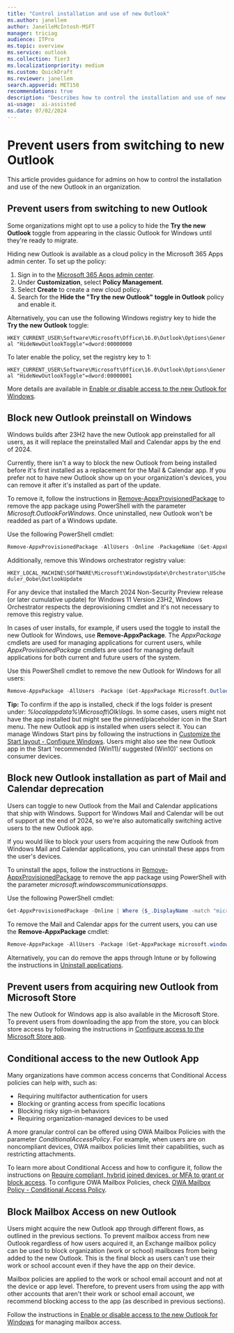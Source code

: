 ```yaml
---  
title: "Control installation and use of new Outlook"   
ms.author: janellem  
author: JanelleMcIntosh-MSFT
manager: triciag
audience: ITPro
ms.topic: overview
ms.service: outlook  
ms.collection: Tier3
ms.localizationpriority: medium 
ms.custom: QuickDraft  
ms.reviewer: janellem  
search.appverid: MET150 
recommendations: true
description: "Describes how to control the installation and use of new Outlook in an organization"
ai-usage:  ai-assisted  
ms.date: 07/02/2024 
---  
```


# Prevent users from switching to new Outlook

This article provides guidance for admins on how to control the installation and use of the new Outlook in an organization.

## Prevent users from switching to new Outlook

Some organizations might opt to use a policy to hide the **Try the new Outlook** toggle from appearing in the classic Outlook for Windows until they're ready to migrate.

Hiding new Outlook is available as a cloud policy in the Microsoft 365 Apps admin center. To set up the policy:

1. Sign in to the [Microsoft 365 Apps admin center](https://config.office.com).
2. Under **Customization**, select **Policy Management**.
3. Select **Create** to create a new cloud policy.
4. Search for the **Hide the "Try the new Outlook" toggle in Outlook** policy and enable it.

Alternatively, you can use the following Windows registry key to hide the **Try the new Outlook** toggle:

`HKEY_CURRENT_USER\Software\Microsoft\Office\16.0\Outlook\Options\General
"HideNewOutlookToggle"=dword:00000000`

To later enable the policy, set the registry key to 1:

`HKEY_CURRENT_USER\Software\Microsoft\Office\16.0\Outlook\Options\General
"HideNewOutlookToggle"=dword:00000001`

More details are available in [Enable or disable access to the new Outlook for Windows](/exchange/clients-and-mobile-in-exchange-online/outlook-on-the-web/enable-disable-employee-access-new-outlook#use-the-registry-to-enable-or-disable-the-new-outlook-toggle-in-outlook-desktop).

## Block new Outlook preinstall on Windows

Windows builds after 23H2 have the new Outlook app preinstalled for all users, as it will replace the preinstalled Mail and Calendar apps by the end of 2024.

Currently, there isn't a way to block the new Outlook from being installed before it's first installed as a replacement for the Mail & Calendar app. If you prefer not to have new Outlook show up on your organization's devices, you can remove it after it's installed as part of the update.

To remove it, follow the instructions in [Remove-AppxProvisionedPackage](/powershell/module/dism/remove-appxprovisionedpackage) to remove the app package using PowerShell with the parameter *Microsoft.OutlookForWindows*. Once uninstalled, new Outlook won't be readded as part of a Windows update.

Use the following PowerShell cmdlet:

```powershell
Remove-AppxProvisionedPackage -AllUsers -Online -PackageName (Get-AppxPackage Microsoft.OutlookForWindows).PackageFullName
```

Additionally, remove this Windows orchestrator registry value:

`HKEY_LOCAL_MACHINE\SOFTWARE\Microsoft\WindowsUpdate\Orchestrator\UScheduler_Oobe\OutlookUpdate`

For any device that installed the March 2024 Non-Security Preview release (or later cumulative update) for Windows 11 Version 23H2, Windows Orchestrator respects the deprovisioning cmdlet and it's not necessary to remove this registry value.

In cases of user installs, for example, if users used the toggle to install the new Outlook for Windows, use **Remove-AppxPackage**. The *AppxPackage* cmdlets are used for managing applications for current users, while *AppxProvisionedPackage* cmdlets are used for managing default applications for both current and future users of the system.

Use this PowerShell cmdlet to remove the new Outlook for Windows for all users:

```powershell
Remove-AppxPackage -AllUsers -Package (Get-AppxPackage Microsoft.OutlookForWindows).PackageFullName
```

**Tip:** To confirm if the app is installed, check if the logs folder is present under: *%localappdata%\Microsoft\Olk\logs*. In some cases, users might not have the app installed but might see the pinned/placeholder icon in the Start menu. The new Outlook app is installed when users select it. You can manage Windows Start pins by following the instructions in [Customize the Start layout - Configure Windows](/windows/configuration/start/layout?tabs=intune-10%2Cintune-11&pivots=windows-11). Users might also see the new Outlook app in the Start 'recommended (Win11)/ suggested (Win10)' sections on consumer devices.

## Block new Outlook installation as part of Mail and Calendar deprecation

Users can toggle to new Outlook from the Mail and Calendar applications that ship with Windows. Support for Windows Mail and Calendar will be out of support at the end of 2024, so we're also automatically switching active users to the new Outlook app.

If you would like to block your users from acquiring the new Outlook from Windows Mail and Calendar applications, you can uninstall these apps from the user's devices.

To uninstall the apps, follow the instructions in [Remove-AppxProvisionedPackage](/powershell/module/dism/remove-appxprovisionedpackage) to remove the app package using PowerShell with the parameter *microsoft.windowscommunicationsapps*.

Use the following PowerShell cmdlet:

```powershell
Get-AppxProvisionedPackage -Online | Where {$_.DisplayName -match "microsoft.windowscommunicationsapps"} | Remove-AppxProvisionedPackage -Online -PackageName {$_.PackageName}
```

To remove the Mail and Calendar apps for the current users, you can use the **Remove-AppxPackage** cmdlet:

```powershell
Remove-AppxPackage -AllUsers -Package (Get-AppxPackage microsoft.windowscommunicationsapps).PackageFullName
```

Alternatively, you can do remove the apps through Intune or by following the instructions in [Uninstall applications](/mem/configmgr/apps/deploy-use/uninstall-applications).

## Prevent users from acquiring new Outlook from Microsoft Store

The new Outlook for Windows app is also available in the Microsoft Store. To prevent users from downloading the app from the store, you can block store access by following the instructions in [Configure access to the Microsoft Store app](/windows/configuration/store).

## Conditional access to the new Outlook App

Many organizations have common access concerns that Conditional Access policies can help with, such as:

- Requiring multifactor authentication for users
- Blocking or granting access from specific locations
- Blocking risky sign-in behaviors
- Requiring organization-managed devices to be used

A more granular control can be offered using OWA Mailbox Policies with the parameter *ConditionalAccessPolicy*. For example, when users are on noncompliant devices, OWA mailbox policies limit their capabilities, such as restricting attachments.

To learn more about Conditional Access and how to configure it, follow the instructions on [Require compliant, hybrid joined devices, or MFA to grant or block access](/entra/identity/conditional-access/howto-conditional-access-policy-compliant-device). To configure OWA Mailbox Policies, check [OWA Mailbox Policy - Conditional Access Policy](/powershell/module/exchange/set-owamailboxpolicy).

## Block Mailbox Access on new Outlook

Users might acquire the new Outlook app through different flows, as outlined in the previous sections. To prevent mailbox access from new Outlook regardless of how users acquired it, an Exchange mailbox policy can be used to block organization (work or school) mailboxes from being added to the new Outlook. This is the final block as users can't use their work or school account even if they have the app on their device.

Mailbox policies are applied to the work or school email account and not at the device or app level. Therefore, to prevent users from using the app with other accounts that aren't their work or school email account, we recommend blocking access to the app (as described in previous sections).

Follow the instructions in [Enable or disable access to the new Outlook for Windows](/deployoffice/enable-disable-new-outlook-windows) for managing mailbox access.